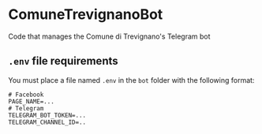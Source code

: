 # ComuneTrevignanoBot
Code that manages the Comune di Trevignano's Telegram bot

## `.env` file requirements

You must place a file named `.env` in the `bot` folder with the following format:

```env
# Facebook
PAGE_NAME=...
# Telegram
TELEGRAM_BOT_TOKEN=...
TELEGRAM_CHANNEL_ID=..
```
